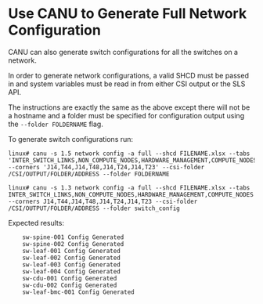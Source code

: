 # Use CANU to Generate Full Network Configuration

CANU can also generate switch configurations for all the switches on a network.

In order to generate network configurations, a valid SHCD must be passed in and system variables must be read in from either CSI output or the SLS API.

The instructions are exactly the same as the above except there will not be a hostname and a folder must be specified for configuration output using the `--folder FOLDERNAME` flag.

To generate switch configurations run:

```ShellSession
linux# canu -s 1.5 network config -a full --shcd FILENAME.xlsx --tabs 'INTER_SWITCH_LINKS,NON_COMPUTE_NODES,HARDWARE_MANAGEMENT,COMPUTE_NODES' --corners 'J14,T44,J14,T48,J14,T24,J14,T23' --csi-folder /CSI/OUTPUT/FOLDER/ADDRESS --folder FOLDERNAME
```

```ShellSession
linux# canu -s 1.3 network config -a full --shcd FILENAME.xlsx --tabs INTER_SWITCH_LINKS,NON_COMPUTE_NODES,HARDWARE_MANAGEMENT,COMPUTE_NODES --corners J14,T44,J14,T48,J14,T24,J14,T23 --csi-folder /CSI/OUTPUT/FOLDER/ADDRESS --folder switch_config
```

Expected results:

```text
    sw-spine-001 Config Generated
    sw-spine-002 Config Generated
    sw-leaf-001 Config Generated
    sw-leaf-002 Config Generated
    sw-leaf-003 Config Generated
    sw-leaf-004 Config Generated
    sw-cdu-001 Config Generated
    sw-cdu-002 Config Generated
    sw-leaf-bmc-001 Config Generated
```
